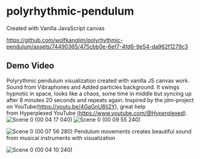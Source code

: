 # polyrhythmic-pendulum
Created with Vanilla JavaScript canvas

https://github.com/wolfkanglim/polyrhythmic-pendulum/assets/74490365/475cbb0e-6ef7-4fd6-9e54-da962f1279c3


## Demo Video 




Polyrythmic pendulum visualization created with vanilla JS canvas work.
Sound from Vibraphones and Added particles background.
It swings hypnotic in space, looks like a chaos, some time in middle but syncing up after 8 minutes 20 seconds and repeats again.
Inspired by the jdm-project on YouTube(https://youtu.be/4GaGnU8Ij2Y), great help from Hyperplexed YouTube (https://www.youtube.com/@Hyperplexed).
![Scene 0 (00 04 17 040)](https://github.com/wolfkanglim/polyrhythmic-pendulum/assets/74490365/b9afa0c4-0859-4ca2-a101-6d1ea6ce68ec)
![Scene 0 (00 09 55 240)](https://github.com/wolfkanglim/polyrhythmic-pendulum/assets/74490365/9337d6b5-c478-4f34-90b2-17019bd9a483)


![Scene 0 (00 07 56 280)](https://github.com/wolfkanglim/polyrhythmic-pendulum/assets/74490365/3802407e-8ffc-417c-aa48-338eb870c3f9)
Pendulum movements creates beautiful sound from musical instruments with visualization 


![Scene 0 (00 04 10 240)](https://github.com/wolfkanglim/polyrhythmic-pendulum/assets/74490365/b1ca9398-0bf6-422b-90be-828b5bbc6c5a)


